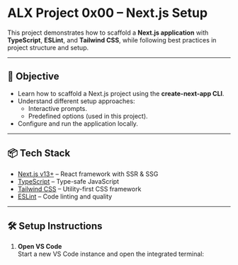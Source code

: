 # ALX Project 0x00 – Next.js Setup

This project demonstrates how to scaffold a **Next.js application** with **TypeScript**, **ESLint**, and **Tailwind CSS**, while following best practices in project structure and setup.  

---

## 🚀 Objective

- Learn how to scaffold a Next.js project using the **create-next-app CLI**.  
- Understand different setup approaches:
  - Interactive prompts.
  - Predefined options (used in this project).  
- Configure and run the application locally.  

---

## 📦 Tech Stack

- [Next.js v13+](https://nextjs.org/) – React framework with SSR & SSG  
- [TypeScript](https://www.typescriptlang.org/) – Type-safe JavaScript  
- [Tailwind CSS](https://tailwindcss.com/) – Utility-first CSS framework  
- [ESLint](https://eslint.org/) – Code linting and quality  

---

## 🛠️ Setup Instructions

1. **Open VS Code**  
   Start a new VS Code instance and open the integrated terminal:  
